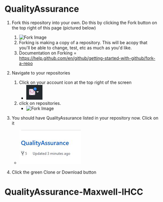 # QualityAssurance

1. Fork this repository into your own.  Do this by clicking the Fork button on the top right of this page (pictured below)
   1. ![Fork Image](Fork%20image.jpg)
   2. Forking is making a copy of a repository.  This will be acopy that you'll be able to change, test, etc as much as you'd like.
   3. Documentation on Forking = https://help.github.com/en/github/getting-started-with-github/fork-a-repo
   
2. Navigate to your repositories
   1. Click on your account icon at the top right of the screen
      * ![Fork Image](Icon.jpg)
   2. click on repositories.
      * ![Fork Image](Profile%20Repo.jpg)
      
3. You should have QualityAssurance listed in your repository now.  Click on it
   * ![Fork Image](QualityAssurance.jpg)
   
4. Click the green Clone or Download button


# QualityAssurance-Maxwell-IHCC
